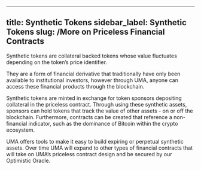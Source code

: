 
---
title: Synthetic Tokens
sidebar_label: Synthetic Tokens
slug: /More on Priceless Financial Contracts
---

Synthetic tokens are collateral backed tokens whose value fluctuates depending on the token’s price identifier.  

They are a form of financial derivative that traditionally have only been available to institutional investors, however through UMA, anyone can access these financial products through the blockchain.

Synthetic tokens are minted in exchange for token sponsors depositing collateral in the priceless contract.  Through using these synthetic assets, sponsors can hold tokens that track the value of other assets - on or off the blockchain.  Furthermore, contracts can be created that reference a non-financial indicator, such as the dominance of Bitcoin within the crypto ecosystem.

UMA offers tools to make it easy to build expiring or perpetual synthetic assets.  Over time UMA will expand to other types of financial contracts that will take on UMA’s priceless contract design and be secured by our Optimistic Oracle.
